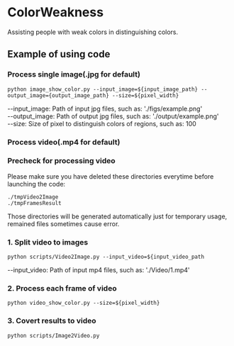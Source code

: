 # ColorWeakness
Assisting people with weak colors in distinguishing colors. 
## Example of using code

### Process single image(.jpg for default)

`python image_show_color.py --input_image=${input_image_path} --output_image={output_image_path} --size=${pixel_width}`  

--input_image: Path of input jpg files, such as: './figs/example.png'  
--output_image: Path of output jpg files, such as: './output/example.png'  
--size: Size of pixel to distinguish colors of regions, such as: 100  

### Process video(.mp4 for default) 

### Precheck for processing video

Please make sure you have deleted these directories everytime before launching the code:  

`./tmpVideo2Image`  
`./tmpFramesResult`  

Those directories will be generated automatically just for temporary usage, remained files sometimes cause error.

### 1. Split video to images

`python scripts/Video2Image.py --input_video=${input_video_path`  

--input_video: Path of input mp4 files, such as: './Video/1.mp4'

### 2. Process each frame of video

`python video_show_color.py --size=${pixel_width}`

### 3. Covert results to video

`python scripts/Image2Video.py`
